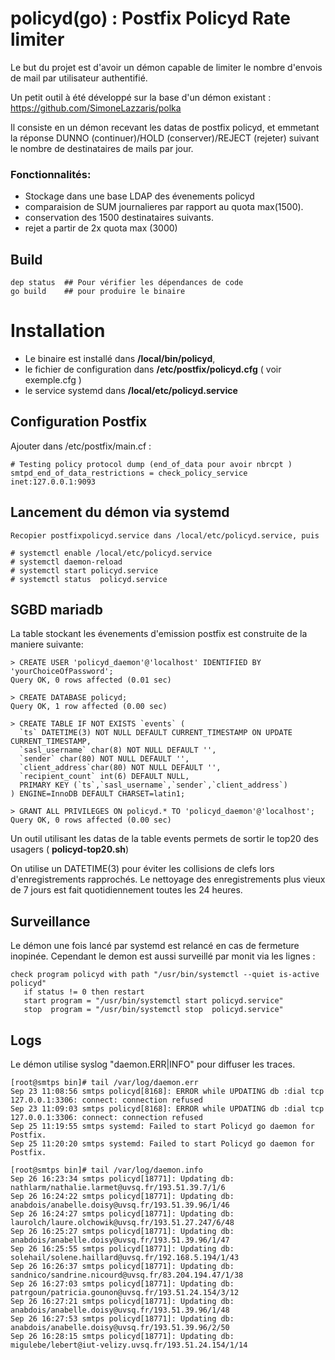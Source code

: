 # policyd(go) : Postfix Policyd Rate limiter 

Le but du projet est d'avoir un démon capable de limiter le nombre d'envois de mail par utilisateur authentifié.

Un petit outil à été développé sur la base d'un démon existant : https://github.com/SimoneLazzaris/polka 

Il consiste en un démon recevant les datas de postfix policyd, et emmetant la réponse DUNNO (continuer)/HOLD (conserver)/REJECT (rejeter) suivant le nombre de destinataires de mails par jour.

### Fonctionnalités: 
  - Stockage dans une base LDAP des évenements policyd
  - comparaision de SUM journalieres par rapport au quota max(1500).
  - conservation des 1500 destinataires suivants.
  - rejet a partir de 2x quota max (3000)


## Build
```
dep status  ## Pour vérifier les dépendances de code
go build    ## pour produire le binaire
```

# Installation 

 - Le binaire est installé dans __/local/bin/policyd__, 
 - le fichier de configuration dans __/etc/postfix/policyd.cfg__ ( voir exemple.cfg )
 - le service systemd dans __/local/etc/policyd.service__

## Configuration Postfix

Ajouter dans /etc/postfix/main.cf :
```
# Testing policy protocol dump (end_of_data pour avoir nbrcpt )
smtpd_end_of_data_restrictions = check_policy_service inet:127.0.0.1:9093
```

## Lancement du démon via systemd
```
Recopier postfixpolicyd.service dans /local/etc/policyd.service, puis

# systemctl enable /local/etc/policyd.service
# systemctl daemon-reload
# systemctl start policyd.service
# systemctl status  policyd.service

```

## SGBD mariadb 

La table stockant les évenements d'emission postfix est construite de la maniere suivante: 
```
> CREATE USER 'policyd_daemon'@'localhost' IDENTIFIED BY 'yourChoiceOfPassword';
Query OK, 0 rows affected (0.01 sec)

> CREATE DATABASE policyd;
Query OK, 1 row affected (0.00 sec)

> CREATE TABLE IF NOT EXISTS `events` (
  `ts` DATETIME(3) NOT NULL DEFAULT CURRENT_TIMESTAMP ON UPDATE CURRENT_TIMESTAMP,
  `sasl_username` char(8) NOT NULL DEFAULT '',
  `sender` char(80) NOT NULL DEFAULT '',
  `client_address`char(80) NOT NULL DEFAULT '',
  `recipient_count` int(6) DEFAULT NULL,
  PRIMARY KEY (`ts`,`sasl_username`,`sender`,`client_address`)
) ENGINE=InnoDB DEFAULT CHARSET=latin1;

> GRANT ALL PRIVILEGES ON policyd.* TO 'policyd_daemon'@'localhost';
Query OK, 0 rows affected (0.00 sec)

```

Un outil utilisant les datas de la table events permets de sortir le top20 des usagers ( **policyd-top20.sh**)


On utilise un DATETIME(3) pour éviter les collisions de clefs lors d'enregistrements rapprochés.
Le nettoyage des enregistrements plus vieux de 7 jours est fait quotidiennement toutes les 24 heures.

## Surveillance

Le démon une fois lancé par systemd est relancé en cas de fermeture inopinée.
Cependant le demon est aussi surveillé par monit via les lignes : 
```
check program policyd with path "/usr/bin/systemctl --quiet is-active policyd"
   if status != 0 then restart
   start program = "/usr/bin/systemctl start policyd.service"
   stop  program = "/usr/bin/systemctl stop  policyd.service"
```

## Logs

Le démon utilise syslog "daemon.ERR|INFO" pour diffuser les traces.
```
[root@smtps bin]# tail /var/log/daemon.err
Sep 23 11:08:56 smtps policyd[8168]: ERROR while UPDATING db :dial tcp 127.0.0.1:3306: connect: connection refused
Sep 23 11:09:03 smtps policyd[8168]: ERROR while UPDATING db :dial tcp 127.0.0.1:3306: connect: connection refused
Sep 25 11:19:55 smtps systemd: Failed to start Policyd go daemon for Postfix.
Sep 25 11:20:20 smtps systemd: Failed to start Policyd go daemon for Postfix.

[root@smtps bin]# tail /var/log/daemon.info
Sep 26 16:23:34 smtps policyd[18771]: Updating db: nathlarm/nathalie.larmet@uvsq.fr/193.51.39.7/1/6
Sep 26 16:24:22 smtps policyd[18771]: Updating db: anabdois/anabelle.doisy@uvsq.fr/193.51.39.96/1/46
Sep 26 16:24:27 smtps policyd[18771]: Updating db: laurolch/laure.olchowik@uvsq.fr/193.51.27.247/6/48
Sep 26 16:25:27 smtps policyd[18771]: Updating db: anabdois/anabelle.doisy@uvsq.fr/193.51.39.96/1/47
Sep 26 16:25:55 smtps policyd[18771]: Updating db: solehail/solene.haillard@uvsq.fr/192.168.5.194/1/43
Sep 26 16:26:37 smtps policyd[18771]: Updating db: sandnico/sandrine.nicourd@uvsq.fr/83.204.194.47/1/38
Sep 26 16:27:03 smtps policyd[18771]: Updating db: patrgoun/patricia.gounon@uvsq.fr/193.51.24.154/3/12
Sep 26 16:27:21 smtps policyd[18771]: Updating db: anabdois/anabelle.doisy@uvsq.fr/193.51.39.96/1/48
Sep 26 16:27:53 smtps policyd[18771]: Updating db: anabdois/anabelle.doisy@uvsq.fr/193.51.39.96/2/50
Sep 26 16:28:15 smtps policyd[18771]: Updating db: migulebe/lebert@iut-velizy.uvsq.fr/193.51.24.154/1/14

```
